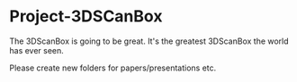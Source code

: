 # Project-3DSCanBox
The 3DScanBox is going to be great. It's the greatest 3DScanBox the world has ever seen. 

Please create new folders for papers/presentations etc.
